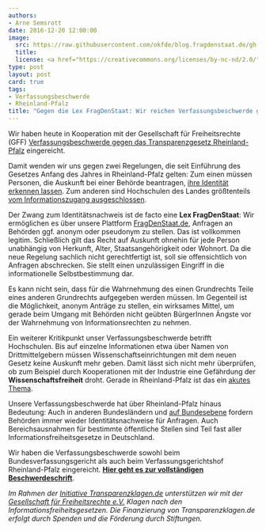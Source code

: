 ```yaml
---
authors:
- Arne Semsrott
date: 2016-12-20 12:00:00
image:
  src: https://raw.githubusercontent.com/okfde/blog.fragdenstaat.de/gh-pages/_posts/2016/artikel5.jpg
  title: 
  license: <a href="https://creativecommons.org/licenses/by-nc-nd/2.0/">CC BY-NC-ND 2.0</a>
type: post
layout: post
card: true
tags:
- Verfassungsbeschwerde
- Rheinland-Pfalz
title: "Gegen die Lex FragDenStaat: Wir reichen Verfassungsbeschwerde gegen Transparenzgesetz Rheinland-Pfalz ein"
---
```


Wir haben heute in Kooperation mit der Gesellschaft für Freiheitsrechte (GFF) [Verfassungsbeschwerde gegen das Transparenzgesetz Rheinland-Pfalz]( https://transparenzklagen.de/verfassungsbeschwerde/) eingereicht.

Damit wenden wir uns gegen zwei Regelungen, die seit Einführung des Gesetzes Anfang des Jahres in Rheinland-Pfalz gelten: Zum einen müssen Personen, die Auskunft bei einer Behörde beantragen, [ihre Identität erkennen lassen](http://landesrecht.rlp.de/jportal/portal/t/t9x/page/bsrlpprod.psml?doc.hl=1&doc.id=jlr-TranspGRPrahmen&documentnumber=3&numberofresults=8&doctyp=Norm&showdoccase=1&doc.part=X&paramfromHL=true#jlr-TranspGRPpP11). Zum anderen sind Hochschulen des Landes größtenteils [vom Informationszugang ausgeschlossen](http://landesrecht.rlp.de/jportal/portal/t/t9x/page/bsrlpprod.psml?doc.hl=1&doc.id=jlr-TranspGRPrahmen&documentnumber=3&numberofresults=8&doctyp=Norm&showdoccase=1&doc.part=X&paramfromHL=true#jlr-TranspGRPpP16).

Der Zwang zum Identitätsnachweis ist de facto eine **Lex FragDenStaat**: Wir ermöglichen es über unsere Plattform [FragDenStaat.de](https://fragdenstaat.de/), Anfragen an Behörden ggf. anonym oder pseudonym zu stellen. Das ist vollkommen legitim. Schließlich gilt das Recht auf Auskunft ohnehin für jede Person unabhängig von Herkunft, Alter, Staatsangehörigkeit oder Wohnort. Da die neue Regelung sachlich nicht gerechtfertigt ist, soll sie offensichtlich von Anfragen abschrecken. Sie stellt einen unzulässigen Eingriff in die informationelle Selbstbestimmung dar. 

Es kann nicht sein, dass für die Wahrnehmung des einen Grundrechts Teile eines anderen Grundrechts aufgegeben werden müssen. Im Gegenteil ist die Möglichkeit, anonym Anträge zu stellen, ein wirksames Mittel, um gerade beim Umgang mit Behörden nicht geübten BürgerInnen Ängste vor der Wahrnehmung von Informationsrechten zu nehmen.

Ein weiterer Kritikpunkt unser Verfassungsbeschwerde betrifft Hochschulen. Bis auf einzelne Informationen etwa über Namen von Drittmittelgebern müssen Wissenschaftseinrichtungen mit dem neuen Gesetz keine Auskunft mehr geben. Damit lässt sich nicht mehr überprüfen, ob zum Beispiel durch Kooperationen mit der Industrie eine Gefährdung der **Wissenschaftsfreiheit** droht. Gerade in Rheinland-Pfalz ist das ein [akutes Thema](http://www.swr.de/landesschau-aktuell/rp/umstrittene-zusammenarbeit-mit-boehringer-ingelheim-uni-mainz-will-vertraege-mit-stiftung-aendern/-/id=1682/did=17725366/nid=1682/143nl69/).

Unsere Verfassungsbeschwerde hat über Rheinland-Pfalz hinaus Bedeutung: Auch in anderen Bundesländern und [auf Bundesebene](https://fragdenstaat.de/anfrage/ubersichtsliste-der-internen-weisungen-7/#nachricht-59167) fordern Behörden immer wieder Identitätsnachweise für Anfragen. Auch Bereichsausnahmen für bestimmte öffentliche Stellen sind Teil fast aller Informationsfreiheitsgesetze in Deutschland.

Wir haben die Verfassungsbeschwerde sowohl beim Bundesverfassungsgericht als auch beim Verfassungsgerichtshof Rheinland-Pfalz eingereicht. **[Hier geht es zur vollständigen Beschwerdeschrift](https://transparenzklagen.de/files/2016/12/verfassungsbeschwerde.pdf)**.

*Im Rahmen der [Initiative Transparenzklagen.de](https://transparenzklagen.de/) unterstützen wir mit der [Gesellschaft für Freiheitsrechte e.V.](https://freiheitsrechte.org/) Klagen nach den Informationsfreiheitsgesetzen. Die Finanzierung von Transparenzklagen.de erfolgt durch Spenden und die Förderung durch Stiftungen.*
